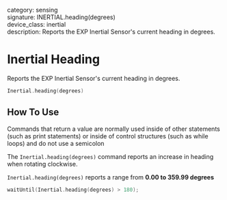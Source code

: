 category: sensing  
signature: INERTIAL.heading(degrees)  
device_class: inertial  
description: Reports the EXP Inertial Sensor's current heading in degrees.

# Inertial Heading

Reports the EXP Inertial Sensor's current heading in degrees.

```cpp
Inertial.heading(degrees)
```

## How To Use

Commands that return a value are normally used inside of other statements (such as print statements) or inside of control structures (such as while loops) and do not use a semicolon

The `Inertial.heading(degrees)` command reports an increase in heading when rotating clockwise.

`Inertial.heading(degrees)` reports a range from **0.00 to 359.99 degrees**

```cpp
waitUntil(Inertial.heading(degrees) > 180);
```
<advanced>
</advanced>
